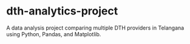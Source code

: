 # dth-analytics-project
A data analysis project comparing multiple DTH providers in Telangana using Python, Pandas, and Matplotlib.
